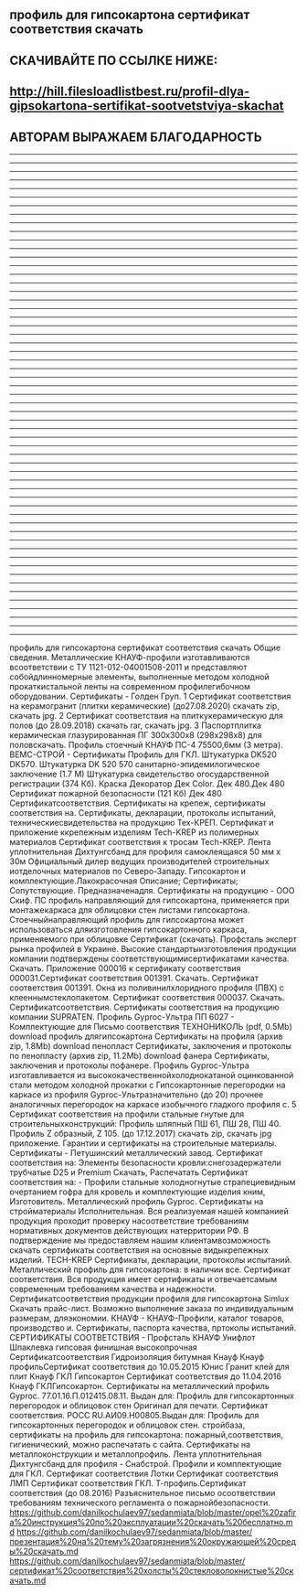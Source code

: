 профиль для гипсокартона сертификат соответствия скачать
--------------------------------------------------
СКАЧИВАЙТЕ ПО ССЫЛКЕ НИЖЕ:
--------------------------------------------------
http://hill.filesloadlistbest.ru/profil-dlya-gipsokartona-sertifikat-sootvetstviya-skachat
--------------------------------------------------
АВТОРАМ ВЫРАЖАЕМ БЛАГОДАРНОСТЬ
--------------------------------------------------
--------------------------------------------------
--------------------------------------------------
--------------------------------------------------
--------------------------------------------------
--------------------------------------------------
--------------------------------------------------
--------------------------------------------------
--------------------------------------------------
--------------------------------------------------
--------------------------------------------------
--------------------------------------------------
--------------------------------------------------
--------------------------------------------------
--------------------------------------------------
--------------------------------------------------
--------------------------------------------------
--------------------------------------------------
--------------------------------------------------
--------------------------------------------------
--------------------------------------------------
--------------------------------------------------
--------------------------------------------------
--------------------------------------------------
--------------------------------------------------
--------------------------------------------------
--------------------------------------------------
--------------------------------------------------
--------------------------------------------------
--------------------------------------------------
--------------------------------------------------
--------------------------------------------------
--------------------------------------------------
--------------------------------------------------
--------------------------------------------------
--------------------------------------------------
--------------------------------------------------
--------------------------------------------------
--------------------------------------------------
--------------------------------------------------
--------------------------------------------------
--------------------------------------------------
--------------------------------------------------
--------------------------------------------------
--------------------------------------------------
--------------------------------------------------
--------------------------------------------------
--------------------------------------------------
--------------------------------------------------
--------------------------------------------------
--------------------------------------------------
--------------------------------------------------
--------------------------------------------------
--------------------------------------------------
--------------------------------------------------
--------------------------------------------------
--------------------------------------------------
--------------------------------------------------
профиль для гипсокартона сертификат соответствия скачать Общие сведения. Металлические КНАУФ-профили изготавливаются всоответствии с ТУ 1121-012-04001508-2011 и представляют собойдлинномерные элементы, выполненные методом холодной прокаткистальной ленты на современном профилегибочном оборудовании. Сертификаты - Голден Груп. 1 Сертификат соответствия на керамогранит (плитки керамические) (до27.08.2020) скачать zip, скачать jpg. 2 Сертификат соответствия на плиткукерамическую для полов (до 28.09.2018) скачать rar, скачать jpg. 3 Паспортплитка керамическая глазурированная ПГ 300х300х8 (298х298х8) для половскачать. Профиль стоечный КНАУФ ПС-4 75500,6мм (3 метра). ВЕМС-СТРОЙ - Сертификаты Профиль для ГКЛ. Штукатурка DK520 DK570. Штукатурка DK 520 570 санитарно-эпидемилогическое заключение (1.7 М)  Штукатурка свидетельство огосударственной регистрации (374 Кб). Краска Декоратор Дек Color. Дек 480.Дек 480 Сертификат пожарной безопасности (121 Кб)  Дек 480 Сертификатсоответствия. Сертификаты на крепеж, сертификаты соответствия на. Сертификаты, декларации, протоколы испытаний, техническиесвидетельства на продукцию Тех-КРЕП.  Сертификат и приложение ккрепежным изделиям Tech-KREP из полимерных материалов Сертификат соответствия к тросам Tech-KREP. Лента уплотнительная Дихтунгсбанд для профиля самоклеящаяся 50 мм х 30м Официальный дилер ведущих производителей строительных иотделочных материалов по Северо-Западу. Гипсокартон и комплектующие.Лакокрасочная  Описание; Сертификаты; Сопутствующие. Предназначенадля. Сертификаты на продукцию - ООО Скиф. ПС профиль направляющий для гипсокартона, применяется при монтажекаркаса для облицовки стен листами гипсокартона.  Стоечныйнаправляющий профиль для гипсокартона может использоваться дляизготовления гипсокартонного каркаса, применяемого при облицовке Сертификат (скачать). Профсталь  эксперт рынка профилей в Украине. Высокие стандартыизготовления продукции компании подтверждены соответствующимисертификатами качества. Скачать. Приложение 000016 к сертификату соответствия 000031.Сертификат соответствия 001391. Скачать. Сертификат соответствия 001391. Окна из поливинилхлоридного профиля (ПВХ) с клееннымстеклопакетом. Сертификат соответствия 000037. Скачать. Сертификатсоответствия. Сертификаты соответствия на продукцию компании SUPRATEN. Профиль Gyproc-Ультра ПП 6027 - Комплектующие для
Письмо соответствия ТЕХНОНИКОЛЬ (pdf, 0.5Mb)  download  профиль длягипсокартона  Сертификаты на профиля (архив zip, 1.8Mb)  download пенопласт  Сертификаты, заключения и протоколы по пенопласту (архив zip, 11.2Mb)  download  фанера  Сертификаты, заключения и протоколы пофанере. Профиль Gyproc-Ультра изготавливается из высококачественнойхолоднокатаной оцинкованной стали методом холодной прокатки с Гипсокартонные перегородки на каркасе из профиля Gyproc-Ультразначительно (до 20) прочнее аналогичных перегородок на каркасе изобычного гладкого профиля с. 5 Сертификат соответствия на профили стальные гнутые для строительныхконструкций: Профиль шляпный ПШ 61, ПШ 28, ПШ 40. Профиль Z образный, Z 105. (до 17.12.2017) скачать zip, скачать jpg  приложение. Гарантии и сертификаты на строительные материалы. Сертификаты - Петушинский металлический завод. Сертификат соответствия на: Элементы безопасности кровли:снегозадержатели трубчатые D25 и Premium  Скачать, Распечатать Сертификат соответствия на: - Профили стальные холодногнутые страпециевидным очертанием гофра для кровель и комплектующие изделия кним, Изготовитель. Металлический профиль Gyproc. Сертификаты на стройматериалы  Исполнительная. Вся реализуемая нашей компанией продукция проходит проверку насоответствие требованиям нормативных документов действующих натерритории РФ. В подтверждение мы предоставляем нашим клиентамвозможность скачать сертификаты соответствия на основные видыкрепежных изделий. TECH-KREP  Сертификаты, декларации, протоколы испытаний. Металлический профиль для гипсокартона: в наличии все. Сертификат соответствия. Вся продукция имеет сертификаты и отвечаетсамым современным требованиям качества и надежности. Сертификатсоответствия продукции профиля для гипсокартона Simlux  Скачать прайс-лист. Возможно выполнение заказа по индивидуальным размерам, дляэкономии. КНАУФ - КНАУФ-Профили, каталог товаров, производство и. Сертификаты, паспорта качества, пртоколы испытаний. СЕРТИФИКАТЫ СООТВЕТСТВИЯ - Профсталь
КНАУФ Унифлот Шпаклевка гипсовая финишная высокопрочная Сертификатсоответствия  Гидроизоляция битумная Кнауф  Кнауф профильСертификат соответствия до 10.05.2015  Юнис Гранит клей для плит Кнауф ГКЛ Гипсокартон Сертификат соответствия до 11.04.2016  Кнауф ГКЛГипсокартон. Сертификаты на металлический профиль Gyproc.  77.01.16.П.012415.08.11. Выдан для: Профиль для гипсокартонных перегородок и облицовок стен Оригинал для печати. Сертификат соответствия.  РОСС RU.АИ09.Н00805.Выдан для: Профиль для гипсокартонных перегородок и облицовок стен. стройбаза, сертификаты на профиль для гипсокартона: пожарный,соответствия, гигиенический, можно распечатать с сайта. Сертификаты на металлоконструкции и металлопрофиль. Лента уплотнительная Дихтунгсбанд для профиля  - Снабстрой. Профили и комплектующие для ГКЛ. Сертификат соответствия Лотки Сертификат соответствия ЛМП  Сертификат соответствия ГКЛ. Т-профиль.Сертификат соответствия (до 08.2016)  Разъяснительное письмо осоответствии требованиям технического регламента о пожарнойбезопасности.
https://github.com/danilkochulaev97/sedanmiata/blob/master/opel%20zafira%20инструкция%20по%20эксплуатации%20скачать%20бесплатно.md
https://github.com/danilkochulaev97/sedanmiata/blob/master/презентация%20на%20тему%20загрязнения%20окружающей%20среды%20скачать.md
https://github.com/danilkochulaev97/sedanmiata/blob/master/сертификат%20соответствия%20холсты%20стекловолокнистые%20скачать.md